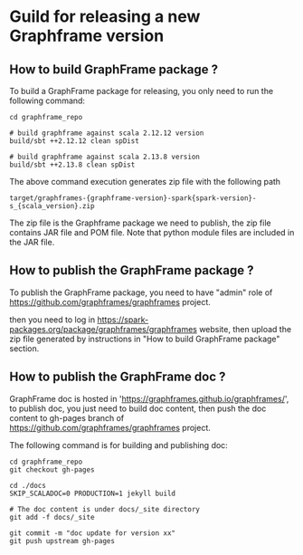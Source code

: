 # Guild for releasing a new Graphframe version

## How to build GraphFrame package ?

To build a GraphFrame package for releasing, you only need to run the following command:

```
cd graphframe_repo

# build graphframe against scala 2.12.12 version
build/sbt ++2.12.12 clean spDist

# build graphframe against scala 2.13.8 version
build/sbt ++2.13.8 clean spDist
```

The above command execution generates zip file with the following path
```
target/graphframes-{graphframe-version}-spark{spark-version}-s_{scala_version}.zip
```
The zip file is the Graphframe package we need to publish, the zip file contains JAR file and POM file.
Note that python module files are included in the JAR file.

## How to publish the GraphFrame package ?

To publish the GraphFrame package, you need to have "admin" role of https://github.com/graphframes/graphframes project.

then you need to log in https://spark-packages.org/package/graphframes/graphframes website,
then upload the zip file generated by instructions in "How to build GraphFrame package" section.

## How to publish the GraphFrame doc ?

GraphFrame doc is hosted in 'https://graphframes.github.io/graphframes/', to publish doc,
you just need to build doc content, then push the doc content to gh-pages branch of https://github.com/graphframes/graphframes project.

The following command is for building and publishing doc:
```
cd graphframe_repo
git checkout gh-pages

cd ./docs
SKIP_SCALADOC=0 PRODUCTION=1 jekyll build

# The doc content is under docs/_site directory
git add -f docs/_site

git commit -m "doc update for version xx"
git push upstream gh-pages
```

